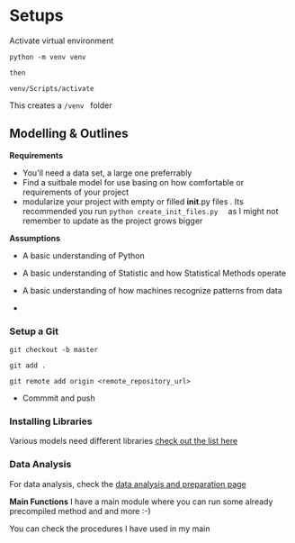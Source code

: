 
# Setups 
Activate virtual environment
```
python -m venv venv

then 
```
```
venv/Scripts/activate
```

This creates a `/venv ` folder 




## Modelling & Outlines

**Requirements**
- You'll need a data set, a large one preferrably
- Find a suitbale model for use basing on how comfortable or requirements of your project
 - modularize your project with empty or filled __init__.py files . Its recommended you  run   `python create_init_files.py  ` as I might not remember to update as the project grows bigger 



**Assumptions**

- A basic understanding of Python
- A basic understanding of Statistic and  how Statistical Methods operate
- A basic understanding of how machines recognize patterns from data 


-

### Setup a Git


` git checkout -b master `

`git add . `

`git remote add origin <remote_repository_url>`

- Commmit and push 



### Installing Libraries 

Various models need different libraries [check out the list here](official_docs/installations.md )

### Data Analysis 
For data analysis, check the [data analysis and preparation page](data_analysis_notes/full_data_analysis.md)

**Main Functions**
I have a main module where you can run some already precompiled method and and more :-)

You can check the procedures  I have used in my main


